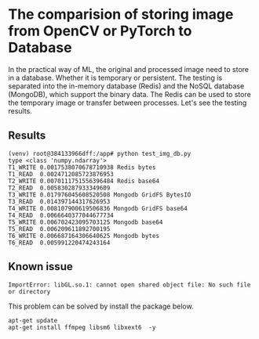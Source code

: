 # The comparision of storing image from OpenCV or PyTorch to Database
In the practical way of ML, the original and processed image need to store in a database. Whether it is temporary or persistent. The testing is separated into the in-memory database (Redis) and the NoSQL database (MongoDB), which support the binary data. The Redis can be used to store the temporary image or transfer between processes. Let's see the testing results.

## Results
```
(venv) root@384133966dff:/app# python test_img_db.py 
type <class 'numpy.ndarray'>
T1_WRITE 0.0017538070678710938 Redis bytes
T1_READ  0.0024712085723876953
T2_WRITE 0.0070111751556396484 Redis base64
T2_READ  0.005830287933349609
T3_WRITE 0.017976045608520508 Mongodb GridFS BytesIO
T3_READ  0.014397144317626953
T4_WRITE 0.008107900619506836 Mongodb GridFS base64
T4_READ  0.0066640377044677734
T5_WRITE 0.006702423095703125 Mongodb base64
T5_READ  0.006209611892700195
T6_WRITE 0.006687164306640625 Mongodb bytes
T6_READ  0.005991220474243164
```

## Known issue
`ImportError: libGL.so.1: cannot open shared object file: No such file or directory`

This problem can be solved by install the package below.
```
apt-get update
apt-get install ffmpeg libsm6 libxext6  -y
```


